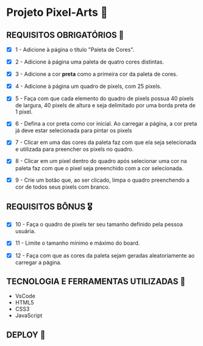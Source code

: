 # Projeto Pixel-Arts :rocket:

## REQUISITOS OBRIGATÓRIOS :robot:

- [x] 1 - Adicione à página o título "Paleta de Cores".

- [x] 2 - Adicione à página uma paleta de quatro cores distintas.

- [x] 3 - Adicione a cor **preta** como a primeira cor da paleta de cores.

- [x] 4 - Adicione à página um quadro de pixels, com 25 pixels.

- [x] 5 - Faça com que cada elemento do quadro de pixels possua 40 pixels de largura, 40 pixels de altura e seja delimitado por uma borda preta de 1 pixel.

- [x] 6 - Defina a cor preta como cor inicial. Ao carregar a página, a cor preta já deve estar selecionada para pintar os pixels

- [x] 7 - Clicar em uma das cores da paleta faz com que ela seja selecionada e utilizada para preencher os pixels no quadro.

- [x] 8 - Clicar em um pixel dentro do quadro após selecionar uma cor na paleta faz com que o pixel seja preenchido com a cor selecionada.

- [x] 9 - Crie um botão que, ao ser clicado, limpa o quadro preenchendo a cor de todos seus pixels com branco.


## REQUISITOS BÔNUS :medal_military:

- [x] 10 - Faça o quadro de pixels ter seu tamanho definido pela pessoa usuária.

- [x] 11 - Limite o tamanho mínimo e máximo do board.

- [x] 12 - Faça com que as cores da paleta sejam geradas aleatoriamente ao carregar a página.

## TECNOLOGIA E FERRAMENTAS UTILIZADAS :robot:

- VsCode
- HTML5
- CSS3
- JavaScript

## DEPLOY :runner:

